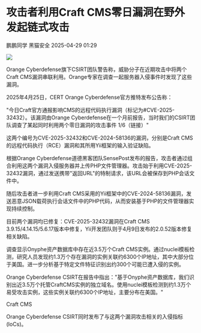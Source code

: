 #  攻击者利用Craft CMS零日漏洞在野外发起链式攻击   
鹏鹏同学  黑猫安全   2025-04-29 01:29  
  
![](https://mmbiz.qpic.cn/sz_mmbiz_png/8dBEfDPEce9CKoqLh9Guwat7ACs5OCHA29XsVJyhsd7x9DeBtiaEDtNLiaFkqDkJ6mhmXXqRfUmbaBEZmygSIPHg/640?wx_fmt=png&from=appmsg "")  
  
Orange Cyberdefense旗下CSIRT团队警告称，威胁分子在近期攻击中将两个Craft CMS漏洞串联利用。Orange专家在调查一起服务器入侵事件时发现了这些漏洞。  
  
2025年4月25日，CERT Orange Cyberdefense官方推特发布公告称：  
  
"今日Craft官方通报影响CMS的远程代码执行漏洞（标记为#CVE-2025-32432）。该漏洞由Orange Cyberdefense在一个月前报告，当时我们的CSIRT团队调查了某起同时利用两个零日漏洞的攻击事件 1/6（链接）"  
  
这两个编号为CVE-2025-32432和CVE-2024-58136的漏洞，分别是Craft CMS的远程代码执行（RCE）漏洞和其所用Yii框架的输入验证缺陷。  
  
根据Orange Cyberdefense道德黑客团队SensePost发布的报告，攻击者通过组合利用这两个漏洞入侵服务器并上传PHP文件管理器。攻击始于利用CVE-2025-32432漏洞，通过发送携带"返回URL"的特制请求，该URL会被保存到PHP会话文件中。  
  
随后攻击者进一步利用Craft CMS采用的Yii框架中的CVE-2024-58136漏洞，发送恶意JSON载荷执行会话文件中的PHP代码，从而安装基于PHP的文件管理器实现持续控制。  
  
目前两个漏洞均已修复：CVE-2025-32432漏洞在Craft CMS 3.9.15/4.14.15/5.6.17版本中修复，Yii开发团队则于4月9日发布的2.0.52版本修复相关缺陷。  
  
调查显示Onyphe资产数据库中存在近3.5万个Craft CMS实例。通过nuclei模板检测，研究人员发现约1.3万个存在漏洞的实例关联约6300个IP地址，其中大部分位于美国。进一步分析基于特定文件特征识别出约300个可能已遭入侵的实例。  
  
Orange Cyberdefense CSIRT在报告中指出："基于Onyphe资产数据库，我们识别出近3.5万个托管CraftCMS实例的独立域名。使用nuclei模板检测到约1.3万个易受攻击实例，这些实例关联约6300个IP地址，主要分布在美国。"  
  
Craft CMS  
  
Orange Cyberdefense CSIRT同时发布了与这两个漏洞攻击相关的入侵指标(IoCs)。  
  
  
